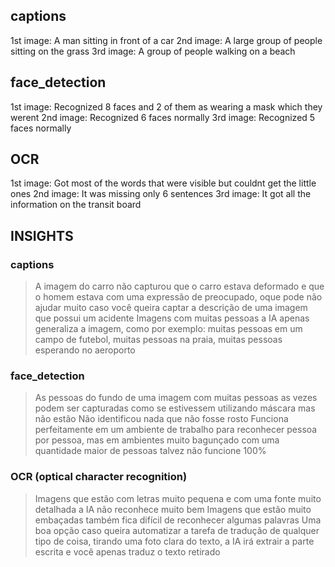 ## captions
1st image: A man sitting in front of a car
2nd image: A large group of people sitting on the grass
3rd image: A group of people walking on a beach

## face_detection
1st image: Recognized 8 faces and 2 of them as wearing a mask which they werent
2nd image: Recognized 6 faces normally
3rd image: Recognized 5 faces normally

## OCR
1st image: Got most of the words that were visible but couldnt get the little ones
2nd image: It was missing only 6 sentences
3rd image: It got all the information on the transit board



## INSIGHTS

### captions
> A imagem do carro não capturou que o carro estava deformado e que o homem estava com uma expressão de preocupado, oque pode não ajudar muito caso você queira captar a descrição de uma imagem que possui um acidente
> Imagens com muitas pessoas a IA apenas generaliza a imagem, como por exemplo: muitas pessoas em um campo de futebol, muitas pessoas na praia, muitas pessoas esperando no aeroporto

### face_detection
> As pessoas do fundo de uma imagem com muitas pessoas as vezes podem ser capturadas como se estivessem utilizando máscara mas não estão
> Não identificou nada que não fosse rosto
> Funciona perfeitamente em um ambiente de trabalho para reconhecer pessoa por pessoa, mas em ambientes muito bagunçado com uma quantidade maior de pessoas talvez não funcione 100%

### OCR (optical character recognition)
> Imagens que estão com letras muito pequena e com uma fonte muito detalhada a IA não reconhece muito bem
> Imagens que estão muito embaçadas também fica difícil de reconhecer algumas palavras
> Uma boa opção caso queira automatizar a tarefa de tradução de qualquer tipo de coisa, tirando uma foto clara do texto, a IA irá extrair a parte escrita e você apenas traduz o texto retirado